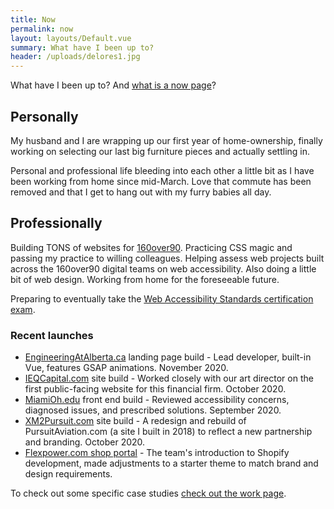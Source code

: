 ```yaml
---
title: Now
permalink: now
layout: layouts/Default.vue
summary: What have I been up to?
header: /uploads/delores1.jpg
---
```

What have I been up to? And [what is a now page](https://nownownow.com/about)?

## Personally

My husband and I are wrapping up our first year of home-ownership, finally working on selecting our last big furniture pieces and actually settling in.

Personal and professional life bleeding into each other a little bit as I have been working from home since mid-March. Love that commute has been removed and that I get to hang out with my furry babies all day.

## Professionally

Building TONS of websites for [160over90](https://160over90.com). Practicing CSS magic and passing my practice to willing colleagues. Helping assess web projects built across the 160over90 digital teams on web accessibility. Also doing a little bit of web design. Working from home for the foreseeable future.

Preparing to eventually take the [Web Accessibility Standards certification exam](https://www.accessibilityassociation.org/wascertification).

### Recent launches

* [EngineeringAtAlberta.ca](https://engineeringatalberta.ca/) landing page build - Lead developer, built-in Vue, features GSAP animations. November 2020.
* [IEQCapital.com](https://ieqcapital.com) site build - Worked closely with our art director on the first public-facing website for this financial firm. October 2020.
* [MiamiOh.edu](https://miamioh.edu/) front end build - Reviewed accessibility concerns, diagnosed issues, and prescribed solutions. September 2020.
* [XM2Pursuit.com](https://www.xm2pursuit.com/) site build - A redesign and rebuild of PursuitAviation.com (a site I built in 2018) to reflect a new partnership and branding. October 2020.
* [Flexpower.com shop portal](https://shop.flexpower.com) - The team's introduction to Shopify development, made adjustments to a starter theme to match brand and design requirements.

To check out some specific case studies [check out the work page](/work).